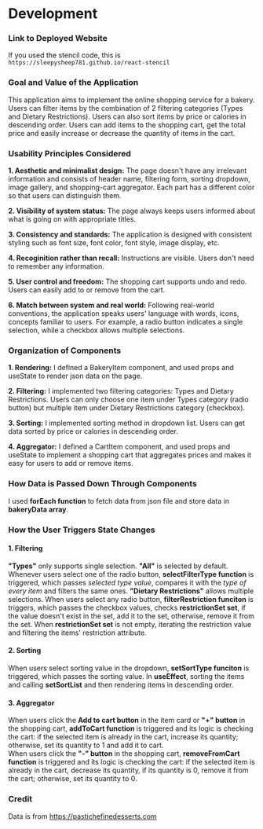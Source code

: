 # Development

### Link to Deployed Website
If you used the stencil code, this is `https://sleepysheep781.github.io/react-stencil`

### Goal and Value of the Application
This application aims to implement the online shopping service for a bakery. Users can filter items by the combination of 2 filtering categories (Types and Dietary Restrictions). Users can also sort items by price or calories in descending order. Users can add items to the shopping cart, get the total price and easily increase or decrease the quantity of items in the cart.

### Usability Principles Considered
**1. Aesthetic and minimalist design:** The page doesn't have any irrelevant information and consists of header name, filtering form, sorting dropdown, image gallery, and shopping-cart aggregator. Each part has a different color so that users can distinguish them.

**2. Visibility of system status:** The page always keeps users informed about what is going on with appropriate titles.

**3. Consistency and standards:** The application is designed with consistent styling such as font size, font color, font style, image display, etc.

**4. Recoginition rather than recall:** Instructions are visible. Users don't need to remember any information. 

**5. User control and freedom:** The shopping cart supports undo and redo. Users can easily add to or remove from the cart.

**6. Match between system and real world:** Following real-world conventions, the application speaks users' language with words, icons, concepts familiar to users. For example, a radio button indicates a single selection, while a checkbox allows multiple selections.

### Organization of Components
**1. Rendering:** I defined a BakeryItem component, and used props and useState to render json data on the page.

**2. Filtering:** I implemented two filtering categories: Types and Dietary Restrictions. Users can only choose one item under Types category (radio button) but multiple item under Dietary Restrictions category (checkbox). 

**3. Sorting:** I implemented sorting method in dropdown list. Users can get data sorted by price or calories in descending order.

**4. Aggregator:** I defined a CartItem component, and used props and useState to implement a shopping cart that aggregates prices and makes it easy for users to add or remove items.

### How Data is Passed Down Through Components
I used **forEach function** to fetch data from json file and store data in **bakeryData array**. 

### How the User Triggers State Changes
#### 1. Filtering
**"Types"** only supports single selection. **"All"** is selected by default. Whenever users select one of the radio button, **selectFilterType function** is triggered, which passes *selected type value*, compares it with the *type of every item* and filters the same ones. 
**"Dietary Restrictions"** allows multiple selections. When users select any radio button, **filterRestriction funciton** is triggers, which passes the checkbox values, checks **restrictionSet set**, if the value doesn't exist in the set, add it to the set, otherwise, remove it from the set. When **restrictionSet set** is not empty, iterating the restriction value and filtering the items' restriction attribute.

#### 2. Sorting
When users select sorting value in the dropdown, **setSortType funciton** is triggered, which passes the sorting value. In **useEffect**, sorting the items and calling **setSortList** and then rendering items in descending order.

#### 3. Aggregator
When users click the **Add to cart button** in the item card or **"+" button** in the shopping cart, **addToCart function** is triggered and its logic is checking the cart: if the selected item is already in the cart, increase its quantity; otherwise, set its quantity to 1 and add it to cart.  <br/>
When users click the **"-" button** in the shopping cart, **removeFromCart function** is triggered and its logic is checking the cart: if the selected item is already in the cart, decrease its quantity, if its quantity is 0, remove it from the cart; otherwise, set its quantity to 0. <br/>


### Credit
Data is from https://pastichefinedesserts.com